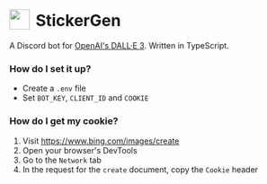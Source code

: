 # <img src="https://github.com/JamelHammoud/stickergen/assets/55815579/d7d2a672-04ec-41ca-8e7f-eee30b4670a6" height="36px" style="position: relative; top: 6px; margin-right: 4px;" /> StickerGen

A Discord bot for [OpenAI's DALL·E 3](https://openai.com/dall-e-3). Written in TypeScript.

### How do I set it up?
* Create a `.env` file
* Set `BOT_KEY`, `CLIENT_ID` and `COOKIE`

### How do I get my cookie?
1. Visit https://www.bing.com/images/create
2. Open your browser's DevTools
3. Go to the `Network` tab
4. In the request for the `create` document, copy the `Cookie` header
